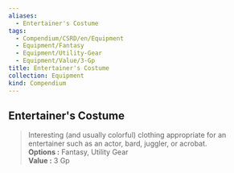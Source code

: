 ```yaml
---
aliases:
  - Entertainer's Costume
tags:
  - Compendium/CSRD/en/Equipment
  - Equipment/Fantasy
  - Equipment/Utility-Gear
  - Equipment/Value/3-Gp
title: Entertainer's Costume
collection: Equipment
kind: Compendium
---
```

## Entertainer's Costume  
  
>Interesting (and usually colorful) clothing appropriate for an entertainer such as an actor, bard, juggler, or acrobat.  
> **Options :** Fantasy, Utility Gear  
> **Value :** 3 Gp